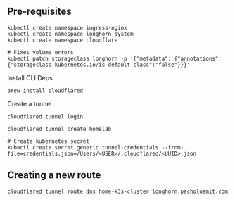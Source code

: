 ## Pre-requisites

```
kubectl create namespace ingress-nginx
kubectl create namespace longhorn-system
kubectl create namespace cloudflare

# Fixes volume errors
kubectl patch storageclass longhorn -p '{"metadata": {"annotations":{"storageclass.kubernetes.io/is-default-class":"false"}}}'
```

Install CLI Deps

```
brew install cloudflared
```

Create a tunnel

```
cloudflared tunnel login

cloudflared tunnel create homelab

# Create kubernetes secret
kubectl create secret generic tunnel-credentials --from-file=credentials.json=/Users/<USER>/.cloudflared/<UUID>.json
```

## Creating a new route

```
cloudflared tunnel route dns home-k3s-cluster longhorn.pacholoamit.com
```
